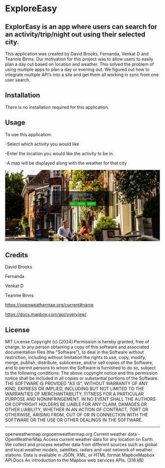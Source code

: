# ExploreEasy

## ExplorEasy is an app where users can search for an activity/trip/night out using their selected city.

This application was created by David Brooks, Fernanda, Venkat D and Teannie Binns.
Our motivation for this project was to allow users to easily plan a day out based on location and weather.
This solved the problem of using multiple apps to plan a day or evening out.
We figured out how to integrate multiple API’s into a site and get them all working in sync from one user search.

## Installation

There is no installation required for this application.

## Usage

To use this application:

-Select which activity you would like

-Enter the location you would like the activity to be in.

-A map will be displayed along with the weather for that city

![alt text](/Images/screenshot.png)

## Credits


David Brooks

Fernanda

Venkat D

Teannie Binns


https://openweathermap.org/current#name

https://docs.mapbox.com/api/overview/

## License

MIT License
Copyright (c) [2024]
Permission is hereby granted, free of charge, to any person obtaining a copy
of this software and associated documentation files (the "Software"), to deal
in the Software without restriction, including without limitation the rights
to use, copy, modify, merge, publish, distribute, sublicense, and/or sell
copies of the Software, and to permit persons to whom the Software is
furnished to do so, subject to the following conditions:
The above copyright notice and this permission notice shall be included in all
copies or substantial portions of the Software.
THE SOFTWARE IS PROVIDED "AS IS", WITHOUT WARRANTY OF ANY KIND, EXPRESS OR
IMPLIED, INCLUDING BUT NOT LIMITED TO THE WARRANTIES OF MERCHANTABILITY,
FITNESS FOR A PARTICULAR PURPOSE AND NONINFRINGEMENT. IN NO EVENT SHALL THE
AUTHORS OR COPYRIGHT HOLDERS BE LIABLE FOR ANY CLAIM, DAMAGES OR OTHER
LIABILITY, WHETHER IN AN ACTION OF CONTRACT, TORT OR OTHERWISE, ARISING FROM,
OUT OF OR IN CONNECTION WITH THE SOFTWARE OR THE USE OR OTHER DEALINGS IN THE
SOFTWARE.

---

openweathermap.orgopenweathermap.org
Current weather data - OpenWeatherMap
Access current weather data for any location on Earth. We collect and process weather data from different
sources such as global and local weather models, satellites, radars and vast network of weather stations. Data is
available in JSON, XML, or HTML format
MapboxMapbox
API Docs
An introduction to the Mapbox web services APIs. (318 kB)
